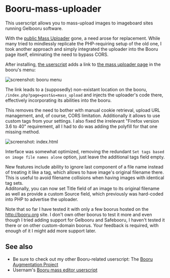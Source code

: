 # Booru-mass-uploader
This userscript allows you to mass-upload images to imageboard sites running Gelbooru software.

With the [public Mass Uploader](https://unblock.ibsearch.xxx/mass-upload/) gone, a need arose for replacement. While many tried to mindlessly replicate the PHP-requiring setup of the old one, I took another approach and simply integrated the uploader into the Booru page itself, eliminating the need to bypass CORS.

After installing, [the userscript](https://github.com/Seedmanc/Booru-mass-uploader/raw/gh-pages/booru.mass.uploader.user.js) adds a link to [the mass uploader page](https://github.com/Seedmanc/Booru-mass-uploader/raw/gh-pages/index.html) in the booru's menu:

![screenshot: booru menu](https://anonm.gr/d214.png)

The link leads to a (supposedly) non-existant location on the booru, `/index.php?page=post&s=mass_upload` and injects the uploader's code there, effectively incorporating its abilities into the booru.

This removes the need to bother with manual cookie retrieval, upload URL management, and, of course, CORS limitation. Additionally it allows to use custom tags from your settings. I also fixed the irrelevant "Firefox version 3.6 to 40" requirement, all I had to do was adding the polyfill for that one missing method.

![screenshot: index.html](http://puu.sh/lqkYQ/ca6addbb18.png)

Interface was somewhat optimized, removing the redundant `Set tags based on image file names alone` option, just leave the additional tags field empty.  

  New features include ability to ignore last component of a file name instead of treating it like a tag, which allows to have image's original filename there. This is useful to avoid filename collisions when having images with identical tag sets.  
  Additonally, you can now set Title field of an image to its original filename as well as provide a custom Source field, which previously was hard-coded into PHP to advertise the uploader.

Note that so far I have tested it with only a few boorus hosted on the http://booru.org site. I don't own other boorus to test it more and even though I tried adding support for Gelbooru and Safebooru, I haven't tested it there or on other custom-domain boorus. Your feedback is required, with enough of it I might add more support later.

## See also

* Be sure to check out my other Booru-related userscript: The [Booru Augmentation Project](https://github.com/Seedmanc/Booru-Augmentation-Project)
* Usernam's [Booru mass editor userscript](https://github.com/ProximaNova/Booru-mass-editor)
